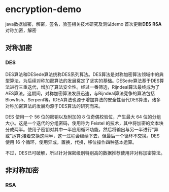 # encryption-demo
java数据加密，解密，签名，验签相关技术研究及测试demo
首次更新**DES** **RSA**对称加密，解密
## 对称加密
### DES
 DES算法和DESede算法统称DES系列算法。DES算法是对称加密算法领域中的典型算法，为后续对称加密算法的发展奠定了坚实的基础。DESede算法基于DES算法进行三重迭代，增加了算法安全性。经过一番筛选，Rijndeal算法最终成为了AES算法。这期间，对称加密算法发展迅速，与Rijndeal算法竞争的算法包括Blowfish、Serpent等。IDEA算法也源于增加算法的安全性替代DES算法，诸多对称加密算法的发展均源于DES算法的研究而来。

DES 使用一个 56 位的密钥以及附加的 8 位奇偶校验位，产生最大 64 位的分组大小。这是一个迭代的分组密码，使用称为 Feistel 的技术，其中将加密的文本块分成两半。使用子密钥对其中一半应用循环功能，然后将输出与另一半进行"异或"运算;接着交换这两半，这一过程会继续下去，但最后一个循环不交换。DES 使用 16 个循环，使用异或，置换，代换，移位操作四种基本运算。

不过，DES已可破解，所以针对保密级别特别高的数据推荐使用非对称加密算法。

## 非对称加密
### RSA
